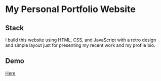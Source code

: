 # My Personal Portfolio Website
## Stack
I build this website using HTML, CSS, and JavaScript with a retro design and simple layout just for presenting my recent work and my profile bio.
## Demo
<a href="https://gamalliel19.github.io/gmllshrn/">Here<a/>
